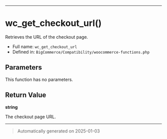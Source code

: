 ***

# wc_get_checkout_url()

Retrieves the URL of the checkout page.




* Full name: `wc_get_checkout_url`
* Defined in: `BigCommerce/Compatibility/woocommerce-functions.php`

## Parameters

This function has no parameters.

## Return Value

**string**

The checkout page URL.

***
> Automatically generated on 2025-01-03
